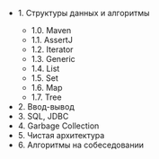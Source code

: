 <ul>
<li>1. Структуры данных и алгоритмы</li>
      <ul>
    <li>1.0. Maven</li>
    <li>1.1. AssertJ</li>
    <li>1.2. Iterator</li>
    <li>1.3. Generic</li>
    <li>1.4. List</li>
    <li>1.5. Set</li>
    <li>1.6. Map</li>
    <li>1.7. Tree</li>
    </ul>
<li>2. Ввод-вывод
<li>3. SQL, JDBC
<li>4. Garbage Collection
<li>5. Чистая архитектура
<li>6. Алгоритмы на собеседовании
</ul>
